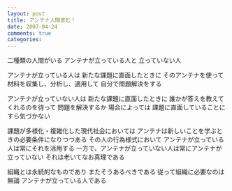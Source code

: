 ```yaml
---
layout: post
title: アンテナ人間求む！
date: 2007-04-24
comments: true
categories:
---
```



二種類の人間がいる
アンテナが立っている人と
立っていない人

アンテナが立っている人は
新たな課題に直面したときに
そのアンテナを使って
材料を収集し、分析し、適用して
自分で問題解決をする

アンテナが立っていない人は
新たな課題に直面したときに
誰かが答えを教えてくれるのを待って
問題を解決するか
場合によっては
課題に直面していることにすら気づかない

課題が多様化・複雑化した現代社会においては
アンテナは新しいことを学ぶときの必要条件になりつつある
その人の行為様式において
アンテナが立っている人は常にそれを活用する
一方で、アンテナが立っていない人は常にアンテナが立っていない
それは老いてなお真理である

組織とは永続的なものであり
またそうあるべきである
従って組織に必要なのは無論
アンテナが立っている人である